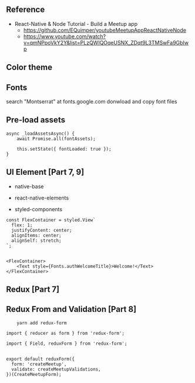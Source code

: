 ## Reference
- React-Native & Node Tutorial - Build a Meetup app
    - https://github.com/EQuimper/youtubeMeetupAppReactNativeNode
    - https://www.youtube.com/watch?v=qmNPpoVkY2Y&list=PLzQWIQOqeUSNX_ZDqt9L3TMSwFa9GbIwp

## Color theme

## Fonts
search "Montserrat" at fonts.google.com
donwload and copy font files

## Pre-load assets
```
async _loadAssetsAsync() {
    await Promise.all(fontAssets);

    this.setState({ fontLoaded: true });
}
```

## UI Element [Part 7, 9]
- native-base

- react-native-elements

- styled-components
```
const FlexContainer = styled.View`
  flex: 1;
  justifyContent: center;
  alignItems: center;
  alignSelf: stretch;
`;


<FlexContainer>
    <Text style={Fonts.authWelcomeTitle}>Welcome!</Text>
</FlexContainer>
```

## Redux [Part 7]



## Redux From and Validation [Part 8]
```
    yarn add redux-form
```
```
import { reducer as form } from 'redux-form';

import { Field, reduxForm } from 'redux-form';


export default reduxForm({
  form: 'createMeetup',
  validate: createMeetupValidations,
})(CreateMeetupForm);
```